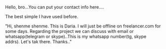 Hello, bro...You can put your contact info here....

The best simple I have used before.

"Hi, shenme shenme. This is Daria. I will just be offline on freelancer.com for some days. Regarding the project we can discuss with email or whatsapp(telegram or skype)..This is my whatsapp number(tg, skype addrs). Let's tak there. Thanks.."
